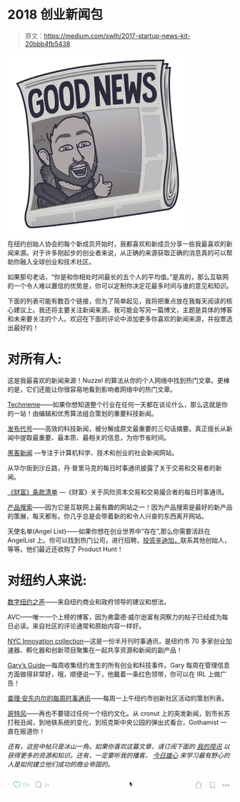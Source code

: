 # 2018 创业新闻包

> 原文：<https://medium.com/swlh/2017-startup-news-kit-20bbb4fb5438>

![](img/09ed84a353cc4f54f5e355ccefd18a3b.png)

在纽约创始人协会的每个新成员开始时，我都喜欢和新成员分享一些我最喜欢的新闻来源。对于许多刚起步的创业者来说，从正确的来源获取正确的消息真的可以帮助你融入全球创业和技术社区。

如果那句老话，“你是和你相处时间最长的五个人的平均值。”是真的，那么互联网的一个令人难以置信的优势是，你可以定制你决定花最多时间与谁的意见和知识。

下面的列表可能有数百个链接，但为了简单起见，我将把重点放在我每天阅读的核心建议上。我还将主要关注新闻来源。我可能会写另一篇博文，主题是具体的博客和未来要关注的个人。欢迎在下面的评论中添加更多你喜欢的新闻来源，并投票选出最好的！

# 对所有人:

这是我最喜欢的新闻来源！Nuzzel 的算法从你的个人网络中找到热门文章。更棒的是，它们还能让你很容易地看到影响者网络中的热门文章。

[Techmeme](https://www.techmeme.com/)——如果你想知道整个行业在任何一天都在谈论什么，那么这就是你的一站！由编辑和优秀算法组合策划的重要科技新闻。

[发布代号](https://www.launchticker.com/stories)——高效的科技新闻，被分解成原文最重要的三句话摘要。真正擅长从新闻中提取最重要、最本质、最相关的信息，为你节省时间。

[黑客新闻](https://news.ycombinator.com/) —专注于计算机科学、技术和创业的社会新闻网站。

从华尔街到沙丘路，丹·普里马克的每日时事通讯披露了关于交易和交易者的新闻。

[《财富》条款清单](http://fortune.com/gettermsheet/) —《财富》关于风险资本交易和交易撮合者的每日时事通讯。

[产品搜索](https://www.producthunt.com/)——因为它是互联网上最有趣的网站之一！因为产品搜索是最好的新产品的策展，每天都有。你几乎总是会带着新的和令人兴奋的东西离开网站。

天使名单(Angel List)——如果你想在创业世界中“存在”,那么你需要活跃在 AngelList 上。你可以找到热门公司，进行招聘，[投资辛迪加，](https://angel.co/l/YHKdo)联系其他创始人，等等。他们最近还收购了 Product Hunt！

# 对纽约人来说:

[数字纽约之声](http://www.digital.nyc/voices)——来自纽约商业和政府领导的建议和想法。

AVC——唯一一个上榜的博客，因为弗雷德·威尔逊富有洞察力的帖子已经成为每日必读。来自社区的评论通常和原始内容一样好。

[NYC Innovation collection](http://www.nycinnovationcollective.com/)—这是一份半月刊时事通讯，是纽约市 70 多家创业加速器、孵化器和创新项目聚集在一起共享资源和新闻的副产品！

[Gary’s Guide](http://www.garysguide.com/)—每周收集纽约发生的所有创业和科技事件。Gary 每周在管理信息方面做得非常好，哦，顺便说一下，他戴着一条红色领带，你可以在 IRL 上做广告！

[查理·安东内尔的每周时事通讯](http://www.thisisgoingtobebig.com/the-newsletter/)——每周一上午纽约市创新社区活动的策划列表。

[哥特风](http://gothamist.com/)——再也不要错过任何一个纽约文化。从 cronut 上的突发新闻，到市长苏打税丑闻，到地铁系统的变化，到班克斯中央公园的弹出式看台，Gothamist 一直在报道你！

*还有，这些中帖只是冰山一角。如果你喜欢这篇文章，请订阅下面的* [*我的简讯*](http://www.siskar.co/) *以获得更多的资源和知识。还有，一定要听我的播客，* [*今日雄心*](http://www.siskar.co/ambitiontoday/) *来学习最有野心的人是如何建立他们成功的商业帝国的。*

![](img/b89bae75ad9754e2eb4f94b0e5f6c6f4.png)